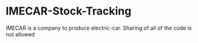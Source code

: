 # IMECAR-Stock-Tracking

IMECAR is a company to produce electric-car.
Sharing of all of the code is not allowed
